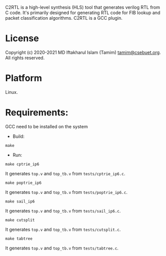 C2RTL is a high-level synthesis (HLS) tool that generates verilog RTL from C code. It's primarily designed for generating RTL code for FIB lookup and packet classification algorithms. C2RTL is a GCC plugin.

License
==========
Copyright (c) 2020-2021 MD Iftakharul Islam (Tamim) <tamim@csebuet.org>.
All rights reserved.

Platform
==========
Linux.

Requirements:
============= 
GCC need to be installed on the system

* Build:

`make`

* Run:

`make cptrie_ip6`

It generates `top.v` and `top_tb.v` from `tests/cptrie_ip6.c`.

`make poptrie_ip6`

It generates `top.v` and `top_tb.v` from `tests/poptrie_ip6.c`.

`make sail_ip6`

It generates `top.v` and `top_tb.v` from `tests/sail_ip6.c`.

`make cutsplit`

It generates `top.v` and `top_tb.v` from `tests/cutsplit.c`.

`make tabtree`

It generates `top.v` and `top_tb.v` from `tests/tabtree.c`.
